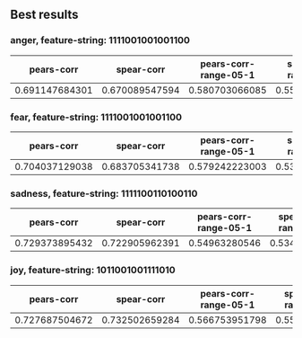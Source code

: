 
## Best results 

### anger, feature-string: 1111001001001100
| pears-corr | spear-corr | pears-corr-range-05-1 | spear-corr-range-05-1 |
| --- | --- | --- | --- |
| 0.691147684301 | 0.670089547594 | 0.580703066085 | 0.555297164295 |

### fear, feature-string: 1111001001001100
| pears-corr | spear-corr | pears-corr-range-05-1 | spear-corr-range-05-1 |
| --- | --- | --- | --- |
| 0.704037129038 | 0.683705341738 | 0.579242223003 | 0.536865679076 |

### sadness, feature-string: 1111100110100110
| pears-corr | spear-corr | pears-corr-range-05-1 | spear-corr-range-05-1 |
| --- | --- | --- | --- |
| 0.729373895432 | 0.722905962391 | 0.54963280546 | 0.53482801236 |

### joy, feature-string: 1011001001111010
| pears-corr | spear-corr | pears-corr-range-05-1 | spear-corr-range-05-1 |
| --- | --- | --- | --- |
| 0.727687504672 | 0.732502659284 | 0.566753951798 | 0.55611813737 |

